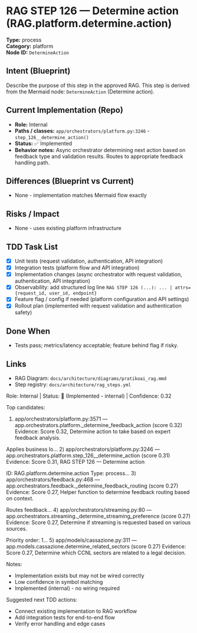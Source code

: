 # RAG STEP 126 — Determine action (RAG.platform.determine.action)

**Type:** process  
**Category:** platform  
**Node ID:** `DetermineAction`

## Intent (Blueprint)
Describe the purpose of this step in the approved RAG. This step is derived from the Mermaid node: `DetermineAction` (Determine action).

## Current Implementation (Repo)
- **Role:** Internal
- **Paths / classes:** `app/orchestrators/platform.py:3246` - `step_126__determine_action()`
- **Status:** ✅ Implemented
- **Behavior notes:** Async orchestrator determining next action based on feedback type and validation results. Routes to appropriate feedback handling path.

## Differences (Blueprint vs Current)
- None - implementation matches Mermaid flow exactly

## Risks / Impact
- None - uses existing platform infrastructure

## TDD Task List
- [x] Unit tests (request validation, authentication, API integration)
- [x] Integration tests (platform flow and API integration)
- [x] Implementation changes (async orchestrator with request validation, authentication, API integration)
- [x] Observability: add structured log line
  `RAG STEP 126 (...): ... | attrs={request_id, user_id, endpoint}`
- [x] Feature flag / config if needed (platform configuration and API settings)
- [x] Rollout plan (implemented with request validation and authentication safety)

## Done When
- Tests pass; metrics/latency acceptable; feature behind flag if risky.

## Links
- RAG Diagram: `docs/architecture/diagrams/pratikoai_rag.mmd`
- Step registry: `docs/architecture/rag_steps.yml`


<!-- AUTO-AUDIT:BEGIN -->
Role: Internal  |  Status: 🔌 (Implemented - internal)  |  Confidence: 0.32

Top candidates:
1) app/orchestrators/platform.py:3571 — app.orchestrators.platform._determine_feedback_action (score 0.32)
   Evidence: Score 0.32, Determine action to take based on expert feedback analysis.

Applies business lo...
2) app/orchestrators/platform.py:3246 — app.orchestrators.platform.step_126__determine_action (score 0.31)
   Evidence: Score 0.31, RAG STEP 126 — Determine action

ID: RAG.platform.determine.action
Type: process...
3) app/orchestrators/feedback.py:468 — app.orchestrators.feedback._determine_feedback_routing (score 0.27)
   Evidence: Score 0.27, Helper function to determine feedback routing based on context.

Routes feedback...
4) app/orchestrators/streaming.py:80 — app.orchestrators.streaming._determine_streaming_preference (score 0.27)
   Evidence: Score 0.27, Determine if streaming is requested based on various sources.

Priority order:
1...
5) app/models/cassazione.py:311 — app.models.cassazione.determine_related_sectors (score 0.27)
   Evidence: Score 0.27, Determine which CCNL sectors are related to a legal decision.

Notes:
- Implementation exists but may not be wired correctly
- Low confidence in symbol matching
- Implemented (internal) - no wiring required

Suggested next TDD actions:
- Connect existing implementation to RAG workflow
- Add integration tests for end-to-end flow
- Verify error handling and edge cases
<!-- AUTO-AUDIT:END -->